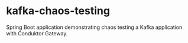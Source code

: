 # kafka-chaos-testing
Spring Boot application demonstrating chaos testing a Kafka application with Conduktor Gateway.

